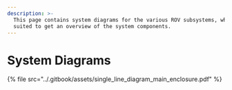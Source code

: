 ```yaml
---
description: >-
  This page contains system diagrams for the various ROV subsystems, which are
  suited to get an overview of the system components.
---
```


# System Diagrams



{% file src="../.gitbook/assets/single_line_diagram_main_enclosure.pdf" %}
